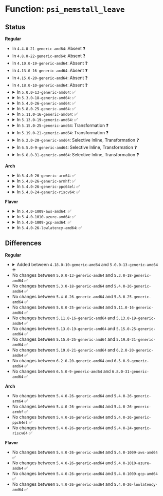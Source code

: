 # Function: <code>psi_memstall_leave</code>

## Status
<b>Regular</b>
<ul>
<li>
In <code>4.4.0-21-generic-amd64</code>: Absent ❓
</li>
<li>
In <code>4.8.0-22-generic-amd64</code>: Absent ❓
</li>
<li>
In <code>4.10.0-19-generic-amd64</code>: Absent ❓
</li>
<li>
In <code>4.13.0-16-generic-amd64</code>: Absent ❓
</li>
<li>
In <code>4.15.0-20-generic-amd64</code>: Absent ❓
</li>
<li>
In <code>4.18.0-10-generic-amd64</code>: Absent ❓
</li>
<li>
<details>
<summary>In <code>5.0.0-13-generic-amd64</code>: ✅</summary>

```c
void psi_memstall_leave(long unsigned int * flags)
```

```json
{
  "name": "psi_memstall_leave",
  "collision_type": "Unique Global",
  "inline_type": "No",
  "funcs": [
    {
      "addr": 18446744071579826192,
      "name": "psi_memstall_leave",
      "external": true,
      "loc": "kernel/sched/psi.c:602",
      "file": "kernel/sched/psi.c",
      "inline": "seen, unknown",
      "caller_inline": [],
      "caller_func": [
        "mm/filemap.c:do_read_cache_page",
        "mm/filemap.c:do_read_cache_page",
        "mm/filemap.c:filemap_fault",
        "mm/filemap.c:generic_file_buffered_read",
        "mm/filemap.c:generic_file_buffered_read",
        "mm/filemap.c:__lock_page_killable",
        "mm/filemap.c:__lock_page",
        "mm/filemap.c:put_and_wait_on_page_locked",
        "mm/page_alloc.c:__alloc_pages_slowpath",
        "mm/vmscan.c:balance_pgdat",
        "mm/vmscan.c:try_to_free_mem_cgroup_pages",
        "mm/compaction.c:kcompactd"
      ]
    }
  ],
  "symbols": [
    {
      "addr": 18446744071579826192,
      "name": "psi_memstall_leave",
      "section": ".text",
      "bind": "STB_GLOBAL",
      "size": 108
    }
  ]
}
```
</details>
</li>
<li>
<details>
<summary>In <code>5.3.0-18-generic-amd64</code>: ✅</summary>

```c
void psi_memstall_leave(long unsigned int * flags)
```

```json
{
  "name": "psi_memstall_leave",
  "collision_type": "Unique Global",
  "inline_type": "No",
  "funcs": [
    {
      "addr": 18446744071579856048,
      "name": "psi_memstall_leave",
      "external": true,
      "loc": "kernel/sched/psi.c:842",
      "file": "kernel/sched/psi.c",
      "inline": "seen, unknown",
      "caller_inline": [],
      "caller_func": [
        "mm/filemap.c:do_read_cache_page",
        "mm/filemap.c:do_read_cache_page",
        "mm/filemap.c:filemap_fault",
        "mm/filemap.c:generic_file_buffered_read",
        "mm/filemap.c:generic_file_buffered_read",
        "mm/filemap.c:__lock_page_or_retry",
        "mm/filemap.c:__lock_page_or_retry",
        "mm/filemap.c:__lock_page_killable",
        "mm/filemap.c:__lock_page",
        "mm/filemap.c:put_and_wait_on_page_locked",
        "mm/vmscan.c:balance_pgdat",
        "mm/vmscan.c:try_to_free_mem_cgroup_pages",
        "mm/compaction.c:kcompactd",
        "mm/page_alloc.c:__alloc_pages_slowpath",
        "mm/page_alloc.c:__alloc_pages_direct_compact",
        "block/blk-cgroup.c:blkcg_maybe_throttle_current"
      ]
    }
  ],
  "symbols": [
    {
      "addr": 18446744071579856048,
      "name": "psi_memstall_leave",
      "section": ".text",
      "bind": "STB_GLOBAL",
      "size": 112
    }
  ]
}
```
</details>
</li>
<li>
<details>
<summary>In <code>5.4.0-26-generic-amd64</code>: ✅</summary>

```c
void psi_memstall_leave(long unsigned int * flags)
```

```json
{
  "name": "psi_memstall_leave",
  "collision_type": "Unique Global",
  "inline_type": "No",
  "funcs": [
    {
      "addr": 18446744071579904576,
      "name": "psi_memstall_leave",
      "external": true,
      "loc": "kernel/sched/psi.c:843",
      "file": "kernel/sched/psi.c",
      "inline": "seen, unknown",
      "caller_inline": [],
      "caller_func": [
        "mm/filemap.c:do_read_cache_page",
        "mm/filemap.c:do_read_cache_page",
        "mm/filemap.c:filemap_fault",
        "mm/filemap.c:generic_file_buffered_read",
        "mm/filemap.c:generic_file_buffered_read",
        "mm/filemap.c:__lock_page_or_retry",
        "mm/filemap.c:__lock_page_or_retry",
        "mm/filemap.c:__lock_page_killable",
        "mm/filemap.c:__lock_page",
        "mm/filemap.c:put_and_wait_on_page_locked",
        "mm/vmscan.c:balance_pgdat",
        "mm/vmscan.c:try_to_free_mem_cgroup_pages",
        "mm/compaction.c:kcompactd",
        "mm/page_alloc.c:__alloc_pages_slowpath",
        "mm/page_alloc.c:__alloc_pages_direct_compact",
        "mm/memcontrol.c:mem_cgroup_handle_over_high",
        "block/blk-core.c:submit_bio",
        "block/blk-cgroup.c:blkcg_maybe_throttle_current"
      ]
    }
  ],
  "symbols": [
    {
      "addr": 18446744071579904576,
      "name": "psi_memstall_leave",
      "section": ".text",
      "bind": "STB_GLOBAL",
      "size": 112
    }
  ]
}
```
</details>
</li>
<li>
<details>
<summary>In <code>5.8.0-25-generic-amd64</code>: ✅</summary>

```c
void psi_memstall_leave(long unsigned int * flags)
```

```json
{
  "name": "psi_memstall_leave",
  "collision_type": "Unique Global",
  "inline_type": "No",
  "funcs": [
    {
      "addr": 18446744071579949664,
      "name": "psi_memstall_leave",
      "external": true,
      "loc": "kernel/sched/psi.c:890",
      "file": "kernel/sched/psi.c",
      "inline": "seen, unknown",
      "caller_inline": [],
      "caller_func": [
        "mm/filemap.c:wait_on_page_bit_common",
        "mm/vmscan.c:balance_pgdat",
        "mm/vmscan.c:try_to_free_mem_cgroup_pages",
        "mm/compaction.c:kcompactd",
        "mm/page_alloc.c:__alloc_pages_direct_compact",
        "mm/page_io.c:swap_readpage",
        "mm/memcontrol.c:mem_cgroup_handle_over_high",
        "block/blk-core.c:submit_bio",
        "block/blk-cgroup.c:blkcg_maybe_throttle_blkg"
      ]
    }
  ],
  "symbols": [
    {
      "addr": 18446744071579949664,
      "name": "psi_memstall_leave",
      "section": ".text",
      "bind": "STB_GLOBAL",
      "size": 114
    }
  ]
}
```
</details>
</li>
<li>
<details>
<summary>In <code>5.11.0-16-generic-amd64</code>: ✅</summary>

```c
void psi_memstall_leave(long unsigned int * flags)
```

```json
{
  "name": "psi_memstall_leave",
  "collision_type": "Unique Global",
  "inline_type": "No",
  "funcs": [
    {
      "addr": 18446744071579938176,
      "name": "psi_memstall_leave",
      "external": true,
      "loc": "kernel/sched/psi.c:906",
      "file": "kernel/sched/psi.c",
      "inline": "seen, unknown",
      "caller_inline": [],
      "caller_func": [
        "mm/filemap.c:wait_on_page_bit_common",
        "mm/vmscan.c:balance_pgdat",
        "mm/compaction.c:kcompactd",
        "mm/page_alloc.c:__alloc_pages_direct_compact",
        "mm/page_io.c:swap_readpage",
        "mm/memcontrol.c:try_charge",
        "mm/memcontrol.c:mem_cgroup_handle_over_high",
        "block/blk-core.c:submit_bio",
        "block/blk-cgroup.c:blkcg_maybe_throttle_blkg"
      ]
    }
  ],
  "symbols": [
    {
      "addr": 18446744071579938176,
      "name": "psi_memstall_leave",
      "section": ".text",
      "bind": "STB_GLOBAL",
      "size": 167
    }
  ]
}
```
</details>
</li>
<li>
<details>
<summary>In <code>5.13.0-19-generic-amd64</code>: ✅</summary>

```c
void psi_memstall_leave(long unsigned int * flags)
```

```json
{
  "name": "psi_memstall_leave",
  "collision_type": "Unique Global",
  "inline_type": "No",
  "funcs": [
    {
      "addr": 18446744071579945392,
      "name": "psi_memstall_leave",
      "external": true,
      "loc": "kernel/sched/psi.c:918",
      "file": "kernel/sched/psi.c",
      "inline": "seen, unknown",
      "caller_inline": [],
      "caller_func": [
        "mm/filemap.c:wait_on_page_bit_common",
        "mm/vmscan.c:balance_pgdat",
        "mm/compaction.c:kcompactd",
        "mm/page_alloc.c:__alloc_pages_direct_compact",
        "mm/page_io.c:swap_readpage",
        "mm/memcontrol.c:try_charge",
        "mm/memcontrol.c:mem_cgroup_handle_over_high",
        "block/blk-core.c:submit_bio",
        "block/blk-cgroup.c:blkcg_maybe_throttle_current"
      ]
    }
  ],
  "symbols": [
    {
      "addr": 18446744071579945392,
      "name": "psi_memstall_leave",
      "section": ".text",
      "bind": "STB_GLOBAL",
      "size": 167
    }
  ]
}
```
</details>
</li>
<li>
<details>
<summary>In <code>5.15.0-25-generic-amd64</code>: Transformation ❓</summary>

```c
void psi_memstall_leave(long unsigned int * flags)
```

```json
{
  "name": "psi_memstall_leave",
  "collision_type": "Unique Global",
  "inline_type": "No",
  "funcs": [
    {
      "addr": 0,
      "name": "psi_memstall_leave",
      "external": true,
      "loc": "kernel/sched/psi.c:933",
      "file": "kernel/sched/psi.c",
      "inline": "seen, unknown",
      "caller_inline": [],
      "caller_func": [
        "mm/filemap.c:wait_on_page_bit_common",
        "mm/vmscan.c:__node_reclaim",
        "mm/vmscan.c:balance_pgdat",
        "mm/compaction.c:kcompactd",
        "mm/page_alloc.c:__alloc_pages_direct_compact",
        "mm/page_io.c:swap_readpage",
        "mm/memcontrol.c:try_charge_memcg",
        "mm/memcontrol.c:mem_cgroup_handle_over_high",
        "block/blk-core.c:submit_bio",
        "block/blk-cgroup.c:blkcg_maybe_throttle_current"
      ]
    }
  ],
  "symbols": [
    {
      "addr": 18446744071592121707,
      "name": "psi_memstall_leave.cold",
      "section": ".text",
      "bind": "STB_LOCAL",
      "size": 20
    },
    {
      "addr": 18446744071580072432,
      "name": "psi_memstall_leave",
      "section": ".text",
      "bind": "STB_GLOBAL",
      "size": 181
    }
  ]
}
```
</details>
</li>
<li>
<details>
<summary>In <code>5.19.0-21-generic-amd64</code>: Transformation ❓</summary>

```c
void psi_memstall_leave(long unsigned int * flags)
```

```json
{
  "name": "psi_memstall_leave",
  "collision_type": "Unique Global",
  "inline_type": "No",
  "funcs": [
    {
      "addr": 0,
      "name": "psi_memstall_leave",
      "external": true,
      "loc": "kernel/sched/psi.c:931",
      "file": "kernel/sched/build_utility.c",
      "inline": "seen, unknown",
      "caller_inline": [],
      "caller_func": [
        "mm/filemap.c:do_read_cache_folio",
        "mm/filemap.c:__folio_lock_or_retry",
        "mm/filemap.c:migration_entry_wait_on_locked",
        "mm/vmscan.c:__node_reclaim",
        "mm/vmscan.c:balance_pgdat",
        "mm/compaction.c:kcompactd",
        "mm/page_alloc.c:__alloc_pages_direct_compact",
        "mm/page_io.c:swap_readpage",
        "mm/memcontrol.c:try_charge_memcg",
        "mm/memcontrol.c:mem_cgroup_handle_over_high",
        "block/blk-cgroup.c:blkcg_maybe_throttle_current"
      ]
    }
  ],
  "symbols": [
    {
      "addr": 18446744071593891190,
      "name": "psi_memstall_leave.cold",
      "section": ".text",
      "bind": "STB_LOCAL",
      "size": 21
    },
    {
      "addr": 18446744071580205424,
      "name": "psi_memstall_leave",
      "section": ".text",
      "bind": "STB_GLOBAL",
      "size": 208
    }
  ]
}
```
</details>
</li>
<li>
<details>
<summary>In <code>6.2.0-20-generic-amd64</code>: Selective Inline, Transformation ❓</summary>

```c
void psi_memstall_leave(long unsigned int * flags)
```

```json
{
  "name": "psi_memstall_leave",
  "collision_type": "Unique Global",
  "inline_type": "Selective",
  "funcs": [
    {
      "addr": 18446744071580396011,
      "name": "psi_memstall_leave",
      "external": true,
      "loc": "kernel/sched/psi.c:1052",
      "file": "kernel/sched/build_utility.c",
      "inline": "not declared, inlined",
      "caller_inline": [],
      "caller_func": [
        "mm/filemap.c:filemap_read_folio",
        "mm/filemap.c:migration_entry_wait_on_locked",
        "mm/filemap.c:folio_wait_bit_common",
        "mm/readahead.c:read_pages",
        "mm/vmscan.c:__node_reclaim",
        "mm/vmscan.c:balance_pgdat",
        "mm/compaction.c:kcompactd",
        "mm/page_alloc.c:__alloc_pages_direct_compact",
        "mm/page_io.c:swap_readpage",
        "mm/memcontrol.c:try_charge_memcg",
        "mm/memcontrol.c:mem_cgroup_handle_over_high",
        "block/blk-cgroup.c:blkcg_maybe_throttle_current"
      ]
    }
  ],
  "symbols": [
    {
      "addr": 18446744071595983345,
      "name": "psi_memstall_leave.cold",
      "section": ".text",
      "bind": "STB_LOCAL",
      "size": 21
    },
    {
      "addr": 18446744071580395968,
      "name": "psi_memstall_leave",
      "section": ".text",
      "bind": "STB_GLOBAL",
      "size": 214
    }
  ]
}
```
</details>
</li>
<li>
<details>
<summary>In <code>6.5.0-9-generic-amd64</code>: Selective Inline, Transformation ❓</summary>

```c
void psi_memstall_leave(long unsigned int * flags)
```

```json
{
  "name": "psi_memstall_leave",
  "collision_type": "Unique Global",
  "inline_type": "Selective",
  "funcs": [
    {
      "addr": 18446744071580464459,
      "name": "psi_memstall_leave",
      "external": true,
      "loc": "kernel/sched/psi.c:1075",
      "file": "kernel/sched/build_utility.c",
      "inline": "not declared, inlined",
      "caller_inline": [],
      "caller_func": [
        "mm/filemap.c:filemap_read_folio",
        "mm/filemap.c:migration_entry_wait_on_locked",
        "mm/filemap.c:folio_wait_bit_common",
        "mm/readahead.c:read_pages",
        "mm/vmscan.c:__node_reclaim",
        "mm/vmscan.c:balance_pgdat",
        "mm/compaction.c:kcompactd",
        "mm/page_alloc.c:__alloc_pages_direct_compact",
        "mm/page_io.c:swap_readpage",
        "mm/memcontrol.c:try_charge_memcg",
        "mm/memcontrol.c:mem_cgroup_handle_over_high",
        "block/blk-cgroup.c:blkcg_maybe_throttle_current"
      ]
    }
  ],
  "symbols": [
    {
      "addr": 18446744071596501737,
      "name": "psi_memstall_leave.cold",
      "section": ".text",
      "bind": "STB_LOCAL",
      "size": 21
    },
    {
      "addr": 18446744071580464416,
      "name": "psi_memstall_leave",
      "section": ".text",
      "bind": "STB_GLOBAL",
      "size": 216
    }
  ]
}
```
</details>
</li>
<li>
<details>
<summary>In <code>6.8.0-31-generic-amd64</code>: Selective Inline, Transformation ❓</summary>

```c
void psi_memstall_leave(long unsigned int * flags)
```

```json
{
  "name": "psi_memstall_leave",
  "collision_type": "Unique Global",
  "inline_type": "Selective",
  "funcs": [
    {
      "addr": 18446744071580524155,
      "name": "psi_memstall_leave",
      "external": true,
      "loc": "kernel/sched/psi.c:1067",
      "file": "kernel/sched/build_utility.c",
      "inline": "not declared, inlined",
      "caller_inline": [],
      "caller_func": [
        "mm/filemap.c:filemap_read_folio",
        "mm/filemap.c:migration_entry_wait_on_locked",
        "mm/filemap.c:folio_wait_bit_common",
        "mm/readahead.c:read_pages",
        "mm/vmscan.c:__node_reclaim",
        "mm/vmscan.c:balance_pgdat",
        "mm/compaction.c:kcompactd",
        "mm/page_alloc.c:__alloc_pages_direct_compact",
        "mm/page_io.c:swap_read_folio",
        "mm/memcontrol.c:try_charge_memcg",
        "mm/memcontrol.c:mem_cgroup_handle_over_high",
        "mm/memcontrol.c:reclaim_high",
        "block/blk-cgroup.c:blkcg_maybe_throttle_current"
      ]
    }
  ],
  "symbols": [
    {
      "addr": 18446744071597399423,
      "name": "psi_memstall_leave.cold",
      "section": ".text",
      "bind": "STB_LOCAL",
      "size": 21
    },
    {
      "addr": 18446744071580524112,
      "name": "psi_memstall_leave",
      "section": ".text",
      "bind": "STB_GLOBAL",
      "size": 216
    }
  ]
}
```
</details>
</li>
</ul>
<b>Arch</b>
<ul>
<li>
<details>
<summary>In <code>5.4.0-26-generic-arm64</code>: ✅</summary>

```c
void psi_memstall_leave(long unsigned int * flags)
```

```json
{
  "name": "psi_memstall_leave",
  "collision_type": "Unique Global",
  "inline_type": "No",
  "funcs": [
    {
      "addr": 18446603336491104288,
      "name": "psi_memstall_leave",
      "external": true,
      "loc": "kernel/sched/psi.c:843",
      "file": "kernel/sched/psi.c",
      "inline": "seen, unknown",
      "caller_inline": [],
      "caller_func": [
        "mm/filemap.c:wait_on_page_bit_common",
        "mm/vmscan.c:balance_pgdat",
        "mm/vmscan.c:try_to_free_mem_cgroup_pages",
        "mm/compaction.c:kcompactd",
        "mm/page_alloc.c:__alloc_pages_slowpath",
        "mm/page_alloc.c:__alloc_pages_direct_compact",
        "mm/memcontrol.c:mem_cgroup_handle_over_high",
        "block/blk-core.c:submit_bio",
        "block/blk-cgroup.c:blkcg_maybe_throttle_current"
      ]
    }
  ],
  "symbols": [
    {
      "addr": 18446603336491104288,
      "name": "psi_memstall_leave",
      "section": ".text",
      "bind": "STB_GLOBAL",
      "size": 204
    }
  ]
}
```
</details>
</li>
<li>
<details>
<summary>In <code>5.4.0-26-generic-armhf</code>: ✅</summary>

```c
void psi_memstall_leave(long unsigned int * flags)
```

```json
{
  "name": "psi_memstall_leave",
  "collision_type": "Unique Global",
  "inline_type": "No",
  "funcs": [
    {
      "addr": 3225110084,
      "name": "psi_memstall_leave",
      "external": true,
      "loc": "kernel/sched/psi.c:843",
      "file": "kernel/sched/psi.c",
      "inline": "seen, unknown",
      "caller_inline": [],
      "caller_func": [
        "mm/filemap.c:do_read_cache_page",
        "mm/filemap.c:do_read_cache_page",
        "mm/filemap.c:filemap_fault",
        "mm/filemap.c:generic_file_buffered_read",
        "mm/filemap.c:generic_file_buffered_read",
        "mm/filemap.c:generic_file_buffered_read",
        "mm/filemap.c:__lock_page_or_retry",
        "mm/filemap.c:__lock_page_or_retry",
        "mm/filemap.c:__lock_page_killable",
        "mm/filemap.c:__lock_page",
        "mm/filemap.c:put_and_wait_on_page_locked",
        "mm/vmscan.c:balance_pgdat",
        "mm/vmscan.c:try_to_free_mem_cgroup_pages",
        "mm/compaction.c:kcompactd",
        "mm/page_alloc.c:__alloc_pages_slowpath",
        "mm/page_alloc.c:__alloc_pages_direct_compact",
        "block/blk-core.c:submit_bio",
        "block/blk-cgroup.c:blkcg_maybe_throttle_current"
      ]
    }
  ],
  "symbols": [
    {
      "addr": 3225110084,
      "name": "psi_memstall_leave",
      "section": ".text",
      "bind": "STB_GLOBAL",
      "size": 168
    }
  ]
}
```
</details>
</li>
<li>
<details>
<summary>In <code>5.4.0-26-generic-ppc64el</code>: ✅</summary>

```c
void psi_memstall_leave(long unsigned int * flags)
```

```json
{
  "name": "psi_memstall_leave",
  "collision_type": "Unique Global",
  "inline_type": "No",
  "funcs": [
    {
      "addr": 13835058055283996080,
      "name": "psi_memstall_leave",
      "external": true,
      "loc": "kernel/sched/psi.c:843",
      "file": "kernel/sched/psi.c",
      "inline": "seen, unknown",
      "caller_inline": [],
      "caller_func": [
        "mm/filemap.c:do_read_cache_page",
        "mm/filemap.c:do_read_cache_page",
        "mm/filemap.c:filemap_fault",
        "mm/filemap.c:generic_file_buffered_read",
        "mm/filemap.c:generic_file_buffered_read",
        "mm/filemap.c:__lock_page_or_retry",
        "mm/filemap.c:__lock_page_or_retry",
        "mm/filemap.c:__lock_page_killable",
        "mm/filemap.c:__lock_page",
        "mm/filemap.c:put_and_wait_on_page_locked",
        "mm/vmscan.c:balance_pgdat",
        "mm/vmscan.c:try_to_free_mem_cgroup_pages",
        "mm/compaction.c:kcompactd",
        "mm/page_alloc.c:__alloc_pages_slowpath",
        "mm/page_alloc.c:__alloc_pages_direct_compact",
        "mm/memcontrol.c:mem_cgroup_handle_over_high",
        "block/blk-core.c:submit_bio",
        "block/blk-cgroup.c:blkcg_maybe_throttle_current"
      ]
    }
  ],
  "symbols": [
    {
      "addr": 13835058055283996080,
      "name": "psi_memstall_leave",
      "section": ".text",
      "bind": "STB_GLOBAL",
      "size": 252
    }
  ]
}
```
</details>
</li>
<li>
<details>
<summary>In <code>5.4.0-24-generic-riscv64</code>: ✅</summary>

```c
void psi_memstall_leave(long unsigned int * flags)
```

```json
{
  "name": "psi_memstall_leave",
  "collision_type": "Unique Global",
  "inline_type": "No",
  "funcs": [
    {
      "addr": 18446743936271687040,
      "name": "psi_memstall_leave",
      "external": true,
      "loc": "kernel/sched/psi.c:843",
      "file": "kernel/sched/psi.c",
      "inline": "seen, unknown",
      "caller_inline": [],
      "caller_func": [
        "mm/filemap.c:do_read_cache_page",
        "mm/filemap.c:do_read_cache_page",
        "mm/filemap.c:filemap_fault",
        "mm/filemap.c:generic_file_buffered_read",
        "mm/filemap.c:generic_file_buffered_read",
        "mm/filemap.c:__lock_page_or_retry",
        "mm/filemap.c:__lock_page_or_retry",
        "mm/filemap.c:__lock_page_killable",
        "mm/filemap.c:__lock_page",
        "mm/filemap.c:put_and_wait_on_page_locked",
        "mm/vmscan.c:balance_pgdat",
        "mm/vmscan.c:try_to_free_mem_cgroup_pages",
        "mm/compaction.c:kcompactd",
        "mm/page_alloc.c:__alloc_pages_slowpath",
        "mm/page_alloc.c:__alloc_pages_direct_compact",
        "mm/memcontrol.c:mem_cgroup_handle_over_high",
        "block/blk-core.c:submit_bio",
        "block/blk-cgroup.c:blkcg_maybe_throttle_current"
      ]
    }
  ],
  "symbols": [
    {
      "addr": 18446743936271687040,
      "name": "psi_memstall_leave",
      "section": ".text",
      "bind": "STB_GLOBAL",
      "size": 200
    }
  ]
}
```
</details>
</li>
</ul>
<b>Flavor</b>
<ul>
<li>
<details>
<summary>In <code>5.4.0-1009-aws-amd64</code>: ✅</summary>

```c
void psi_memstall_leave(long unsigned int * flags)
```

```json
{
  "name": "psi_memstall_leave",
  "collision_type": "Unique Global",
  "inline_type": "No",
  "funcs": [
    {
      "addr": 18446744071579876688,
      "name": "psi_memstall_leave",
      "external": true,
      "loc": "kernel/sched/psi.c:843",
      "file": "kernel/sched/psi.c",
      "inline": "seen, unknown",
      "caller_inline": [],
      "caller_func": [
        "mm/filemap.c:do_read_cache_page",
        "mm/filemap.c:do_read_cache_page",
        "mm/filemap.c:filemap_fault",
        "mm/filemap.c:generic_file_buffered_read",
        "mm/filemap.c:generic_file_buffered_read",
        "mm/filemap.c:__lock_page_or_retry",
        "mm/filemap.c:__lock_page_or_retry",
        "mm/filemap.c:__lock_page_killable",
        "mm/filemap.c:__lock_page",
        "mm/filemap.c:put_and_wait_on_page_locked",
        "mm/vmscan.c:balance_pgdat",
        "mm/vmscan.c:try_to_free_mem_cgroup_pages",
        "mm/compaction.c:kcompactd",
        "mm/page_alloc.c:__alloc_pages_slowpath",
        "mm/page_alloc.c:__alloc_pages_direct_compact",
        "mm/memcontrol.c:mem_cgroup_handle_over_high",
        "block/blk-core.c:submit_bio",
        "block/blk-cgroup.c:blkcg_maybe_throttle_current"
      ]
    }
  ],
  "symbols": [
    {
      "addr": 18446744071579876688,
      "name": "psi_memstall_leave",
      "section": ".text",
      "bind": "STB_GLOBAL",
      "size": 112
    }
  ]
}
```
</details>
</li>
<li>
<details>
<summary>In <code>5.4.0-1010-azure-amd64</code>: ✅</summary>

```c
void psi_memstall_leave(long unsigned int * flags)
```

```json
{
  "name": "psi_memstall_leave",
  "collision_type": "Unique Global",
  "inline_type": "No",
  "funcs": [
    {
      "addr": 18446744071579811680,
      "name": "psi_memstall_leave",
      "external": true,
      "loc": "kernel/sched/psi.c:843",
      "file": "kernel/sched/psi.c",
      "inline": "seen, unknown",
      "caller_inline": [],
      "caller_func": [
        "mm/filemap.c:do_read_cache_page",
        "mm/filemap.c:do_read_cache_page",
        "mm/filemap.c:filemap_fault",
        "mm/filemap.c:generic_file_buffered_read",
        "mm/filemap.c:generic_file_buffered_read",
        "mm/filemap.c:__lock_page_or_retry",
        "mm/filemap.c:__lock_page_or_retry",
        "mm/filemap.c:__lock_page_killable",
        "mm/filemap.c:__lock_page",
        "mm/filemap.c:put_and_wait_on_page_locked",
        "mm/vmscan.c:balance_pgdat",
        "mm/vmscan.c:try_to_free_mem_cgroup_pages",
        "mm/compaction.c:kcompactd",
        "mm/page_alloc.c:__alloc_pages_slowpath",
        "mm/page_alloc.c:__alloc_pages_direct_compact",
        "mm/memcontrol.c:mem_cgroup_handle_over_high",
        "block/blk-core.c:submit_bio",
        "block/blk-cgroup.c:blkcg_maybe_throttle_current"
      ]
    }
  ],
  "symbols": [
    {
      "addr": 18446744071579811680,
      "name": "psi_memstall_leave",
      "section": ".text",
      "bind": "STB_GLOBAL",
      "size": 100
    }
  ]
}
```
</details>
</li>
<li>
<details>
<summary>In <code>5.4.0-1009-gcp-amd64</code>: ✅</summary>

```c
void psi_memstall_leave(long unsigned int * flags)
```

```json
{
  "name": "psi_memstall_leave",
  "collision_type": "Unique Global",
  "inline_type": "No",
  "funcs": [
    {
      "addr": 18446744071579864848,
      "name": "psi_memstall_leave",
      "external": true,
      "loc": "kernel/sched/psi.c:843",
      "file": "kernel/sched/psi.c",
      "inline": "seen, unknown",
      "caller_inline": [],
      "caller_func": [
        "mm/filemap.c:do_read_cache_page",
        "mm/filemap.c:do_read_cache_page",
        "mm/filemap.c:filemap_fault",
        "mm/filemap.c:generic_file_buffered_read",
        "mm/filemap.c:generic_file_buffered_read",
        "mm/filemap.c:__lock_page_or_retry",
        "mm/filemap.c:__lock_page_or_retry",
        "mm/filemap.c:__lock_page_killable",
        "mm/filemap.c:__lock_page",
        "mm/filemap.c:put_and_wait_on_page_locked",
        "mm/vmscan.c:balance_pgdat",
        "mm/vmscan.c:try_to_free_mem_cgroup_pages",
        "mm/compaction.c:kcompactd",
        "mm/page_alloc.c:__alloc_pages_slowpath",
        "mm/page_alloc.c:__alloc_pages_direct_compact",
        "mm/memcontrol.c:mem_cgroup_handle_over_high",
        "block/blk-core.c:submit_bio",
        "block/blk-cgroup.c:blkcg_maybe_throttle_current"
      ]
    }
  ],
  "symbols": [
    {
      "addr": 18446744071579864848,
      "name": "psi_memstall_leave",
      "section": ".text",
      "bind": "STB_GLOBAL",
      "size": 112
    }
  ]
}
```
</details>
</li>
<li>
<details>
<summary>In <code>5.4.0-26-lowlatency-amd64</code>: ✅</summary>

```c
void psi_memstall_leave(long unsigned int * flags)
```

```json
{
  "name": "psi_memstall_leave",
  "collision_type": "Unique Global",
  "inline_type": "No",
  "funcs": [
    {
      "addr": 18446744071579910224,
      "name": "psi_memstall_leave",
      "external": true,
      "loc": "kernel/sched/psi.c:843",
      "file": "kernel/sched/psi.c",
      "inline": "seen, unknown",
      "caller_inline": [],
      "caller_func": [
        "mm/filemap.c:do_read_cache_page",
        "mm/filemap.c:do_read_cache_page",
        "mm/filemap.c:filemap_fault",
        "mm/filemap.c:generic_file_buffered_read",
        "mm/filemap.c:generic_file_buffered_read",
        "mm/filemap.c:__lock_page_or_retry",
        "mm/filemap.c:__lock_page_or_retry",
        "mm/filemap.c:__lock_page_killable",
        "mm/filemap.c:__lock_page",
        "mm/filemap.c:put_and_wait_on_page_locked",
        "mm/vmscan.c:balance_pgdat",
        "mm/vmscan.c:try_to_free_mem_cgroup_pages",
        "mm/compaction.c:kcompactd",
        "mm/page_alloc.c:__alloc_pages_slowpath",
        "mm/page_alloc.c:__alloc_pages_direct_compact",
        "mm/memcontrol.c:mem_cgroup_handle_over_high",
        "block/blk-core.c:submit_bio",
        "block/blk-cgroup.c:blkcg_maybe_throttle_current"
      ]
    }
  ],
  "symbols": [
    {
      "addr": 18446744071579910224,
      "name": "psi_memstall_leave",
      "section": ".text",
      "bind": "STB_GLOBAL",
      "size": 103
    }
  ]
}
```
</details>
</li>
</ul>

## Differences
<b>Regular</b>
<ul>
<li>
<details>
<summary>Added between <code>4.18.0-10-generic-amd64</code> and <code>5.0.0-13-generic-amd64</code> ➕</summary>

```c
void psi_memstall_leave(long unsigned int * flags)
```
</details>
</li>
<li>
No changes between <code>5.0.0-13-generic-amd64</code> and <code>5.3.0-18-generic-amd64</code> ✅
</li>
<li>
No changes between <code>5.3.0-18-generic-amd64</code> and <code>5.4.0-26-generic-amd64</code> ✅
</li>
<li>
No changes between <code>5.4.0-26-generic-amd64</code> and <code>5.8.0-25-generic-amd64</code> ✅
</li>
<li>
No changes between <code>5.8.0-25-generic-amd64</code> and <code>5.11.0-16-generic-amd64</code> ✅
</li>
<li>
No changes between <code>5.11.0-16-generic-amd64</code> and <code>5.13.0-19-generic-amd64</code> ✅
</li>
<li>
No changes between <code>5.13.0-19-generic-amd64</code> and <code>5.15.0-25-generic-amd64</code> ✅
</li>
<li>
No changes between <code>5.15.0-25-generic-amd64</code> and <code>5.19.0-21-generic-amd64</code> ✅
</li>
<li>
No changes between <code>5.19.0-21-generic-amd64</code> and <code>6.2.0-20-generic-amd64</code> ✅
</li>
<li>
No changes between <code>6.2.0-20-generic-amd64</code> and <code>6.5.0-9-generic-amd64</code> ✅
</li>
<li>
No changes between <code>6.5.0-9-generic-amd64</code> and <code>6.8.0-31-generic-amd64</code> ✅
</li>
</ul>
<b>Arch</b>
<ul>
<li>
No changes between <code>5.4.0-26-generic-amd64</code> and <code>5.4.0-26-generic-arm64</code> ✅
</li>
<li>
No changes between <code>5.4.0-26-generic-amd64</code> and <code>5.4.0-26-generic-armhf</code> ✅
</li>
<li>
No changes between <code>5.4.0-26-generic-amd64</code> and <code>5.4.0-26-generic-ppc64el</code> ✅
</li>
<li>
No changes between <code>5.4.0-26-generic-amd64</code> and <code>5.4.0-24-generic-riscv64</code> ✅
</li>
</ul>
<b>Flavor</b>
<ul>
<li>
No changes between <code>5.4.0-26-generic-amd64</code> and <code>5.4.0-1009-aws-amd64</code> ✅
</li>
<li>
No changes between <code>5.4.0-26-generic-amd64</code> and <code>5.4.0-1010-azure-amd64</code> ✅
</li>
<li>
No changes between <code>5.4.0-26-generic-amd64</code> and <code>5.4.0-1009-gcp-amd64</code> ✅
</li>
<li>
No changes between <code>5.4.0-26-generic-amd64</code> and <code>5.4.0-26-lowlatency-amd64</code> ✅
</li>
</ul>
